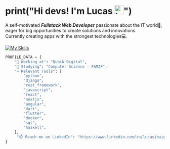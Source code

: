 <h1>print("Hi devs! I'm Lucas <img src="https://user-images.githubusercontent.com/1303154/88677602-1635ba80-d120-11ea-84d8-d263ba5fc3c0.gif" width="28px" height="28px" alt="hi">")</h1> 

<p>A self-motivated <i><b>Fullstack Web Developer</b></i> passionate about the IT world🙌, eager for big opportunities to create solutions and innovations.<br>
Currently creating apps with the strongest technologies💻.
</p>

[![My Skills](https://skillicons.dev/icons?i=python,javascript,typescript,angular,react,nextjs,flutter,linux)](https://skillicons.dev)

```python
PROFILE_DATA = {
    "💼 Working at": "Qubik Digital",
    "📔 Studying": "Computer Science - FAMAF",
    "⌨️ Relevant Tools": [
        "python",
        "django",
        "rest_framework",
        "javascript",
        "react",
        "nextjs",
        "angular",
        "dart",
        "flutter",
        "docker",
        "sql",
        "haskell",
    ],
     "📫 Reach me on LinkedIn": "https://www.linkedin.com/in/lucasibaigorria/",
}
```

